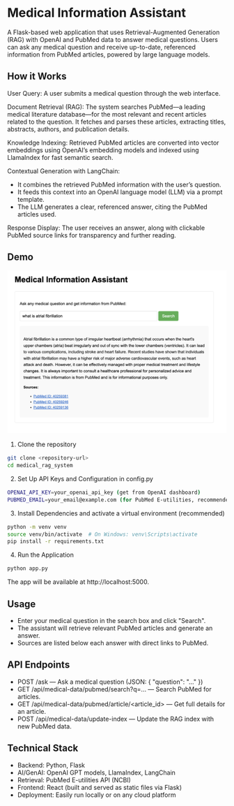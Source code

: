 # Medical Information Assistant

A Flask-based web application that uses Retrieval-Augmented Generation (RAG) with OpenAI and PubMed data to answer medical questions.
Users can ask any medical question and receive up-to-date, referenced information from PubMed articles, powered by large language models.

## How it Works
User Query:
A user submits a medical question through the web interface.

Document Retrieval (RAG):
The system searches PubMed—a leading medical literature database—for the most relevant and recent articles related to the question. It fetches and parses these articles, extracting titles, abstracts, authors, and publication details.

Knowledge Indexing:
Retrieved PubMed articles are converted into vector embeddings using OpenAI’s embedding models and indexed using LlamaIndex for fast semantic search.

Contextual Generation with LangChain:
- It combines the retrieved PubMed information with the user’s question.
- It feeds this context into an OpenAI language model (LLM) via a prompt template.
- The LLM generates a clear, referenced answer, citing the PubMed articles used.

Response Display:
The user receives an answer, along with clickable PubMed source links for transparency and further reading.

## Demo
<img src="screenshots/screenshot.png" width="600" alt="Screenshot">

1. Clone the repository
```bash
git clone <repository-url>
cd medical_rag_system
```

2. Set Up API Keys and Configuration in config.py
```bash
OPENAI_API_KEY=your_openai_api_key (get from OpenAI dashboard)
PUBMED_EMAIL=your_email@example.com (for PubMed E-utilities, recommended for higher rate limits)
```
3. Install Dependencies and activate a virtual environment (recommended)
```bash
python -m venv venv
source venv/bin/activate  # On Windows: venv\Scripts\activate
pip install -r requirements.txt
```

4. Run the Application
```bash
python app.py
```
The app will be available at http://localhost:5000.

## Usage
- Enter your medical question in the search box and click "Search".
- The assistant will retrieve relevant PubMed articles and generate an answer.
- Sources are listed below each answer with direct links to PubMed.

## API Endpoints
- POST /ask — Ask a medical question (JSON: { "question": "..." })
- GET /api/medical-data/pubmed/search?q=... — Search PubMed for articles.
- GET /api/medical-data/pubmed/article/<article_id> — Get full details for an article.
- POST /api/medical-data/update-index — Update the RAG index with new PubMed data.

## Technical Stack
- Backend: Python, Flask
- AI/GenAI: OpenAI GPT models, LlamaIndex, LangChain
- Retrieval: PubMed E-utilities API (NCBI)
- Frontend: React (built and served as static files via Flask)
- Deployment: Easily run locally or on any cloud platform
